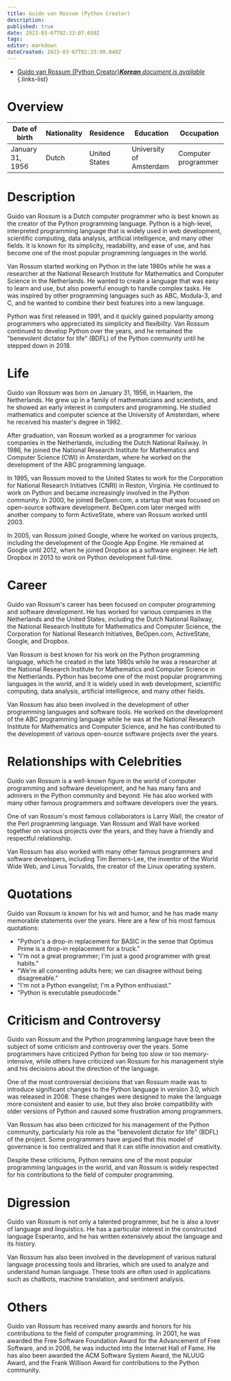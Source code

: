 ```yaml
---
title: Guido van Rossum (Python Creator)
description: 
published: true
date: 2023-03-07T02:33:07.658Z
tags: 
editor: markdown
dateCreated: 2023-03-07T02:33:00.040Z
---
```


- [Guido van Rossum (Python Creator)***Korean** document is available*](/ko/Knowledge-base/Dictionary/Person/guido-van-rossum-python-creator)
{.links-list}

# Overview

| Date of birth | Nationality | Residence | Education | Occupation |
| --- | --- | --- | --- | --- |
| January 31, 1956 | Dutch | United States | University of Amsterdam | Computer programmer |

# Description

Guido van Rossum is a Dutch computer programmer who is best known as the creator of the Python programming language. Python is a high-level, interpreted programming language that is widely used in web development, scientific computing, data analysis, artificial intelligence, and many other fields. It is known for its simplicity, readability, and ease of use, and has become one of the most popular programming languages in the world.

Van Rossum started working on Python in the late 1980s while he was a researcher at the National Research Institute for Mathematics and Computer Science in the Netherlands. He wanted to create a language that was easy to learn and use, but also powerful enough to handle complex tasks. He was inspired by other programming languages such as ABC, Modula-3, and C, and he wanted to combine their best features into a new language.

Python was first released in 1991, and it quickly gained popularity among programmers who appreciated its simplicity and flexibility. Van Rossum continued to develop Python over the years, and he remained the "benevolent dictator for life" (BDFL) of the Python community until he stepped down in 2018.

# Life

Guido van Rossum was born on January 31, 1956, in Haarlem, the Netherlands. He grew up in a family of mathematicians and scientists, and he showed an early interest in computers and programming. He studied mathematics and computer science at the University of Amsterdam, where he received his master's degree in 1982.

After graduation, van Rossum worked as a programmer for various companies in the Netherlands, including the Dutch National Railway. In 1986, he joined the National Research Institute for Mathematics and Computer Science (CWI) in Amsterdam, where he worked on the development of the ABC programming language.

In 1995, van Rossum moved to the United States to work for the Corporation for National Research Initiatives (CNRI) in Reston, Virginia. He continued to work on Python and became increasingly involved in the Python community. In 2000, he joined BeOpen.com, a startup that was focused on open-source software development. BeOpen.com later merged with another company to form ActiveState, where van Rossum worked until 2003.

In 2005, van Rossum joined Google, where he worked on various projects, including the development of the Google App Engine. He remained at Google until 2012, when he joined Dropbox as a software engineer. He left Dropbox in 2013 to work on Python development full-time.

# Career

Guido van Rossum's career has been focused on computer programming and software development. He has worked for various companies in the Netherlands and the United States, including the Dutch National Railway, the National Research Institute for Mathematics and Computer Science, the Corporation for National Research Initiatives, BeOpen.com, ActiveState, Google, and Dropbox.

Van Rossum is best known for his work on the Python programming language, which he created in the late 1980s while he was a researcher at the National Research Institute for Mathematics and Computer Science in the Netherlands. Python has become one of the most popular programming languages in the world, and it is widely used in web development, scientific computing, data analysis, artificial intelligence, and many other fields.

Van Rossum has also been involved in the development of other programming languages and software tools. He worked on the development of the ABC programming language while he was at the National Research Institute for Mathematics and Computer Science, and he has contributed to the development of various open-source software projects over the years.

# Relationships with Celebrities

Guido van Rossum is a well-known figure in the world of computer programming and software development, and he has many fans and admirers in the Python community and beyond. He has also worked with many other famous programmers and software developers over the years.

One of van Rossum's most famous collaborators is Larry Wall, the creator of the Perl programming language. Van Rossum and Wall have worked together on various projects over the years, and they have a friendly and respectful relationship.

Van Rossum has also worked with many other famous programmers and software developers, including Tim Berners-Lee, the inventor of the World Wide Web, and Linus Torvalds, the creator of the Linux operating system.

# Quotations

Guido van Rossum is known for his wit and humor, and he has made many memorable statements over the years. Here are a few of his most famous quotations:

- "Python's a drop-in replacement for BASIC in the sense that Optimus Prime is a drop-in replacement for a truck."
- "I'm not a great programmer; I'm just a good programmer with great habits."
- "We're all consenting adults here; we can disagree without being disagreeable."
- "I'm not a Python evangelist; I'm a Python enthusiast."
- "Python is executable pseudocode."

# Criticism and Controversy

Guido van Rossum and the Python programming language have been the subject of some criticism and controversy over the years. Some programmers have criticized Python for being too slow or too memory-intensive, while others have criticized van Rossum for his management style and his decisions about the direction of the language.

One of the most controversial decisions that van Rossum made was to introduce significant changes to the Python language in version 3.0, which was released in 2008. These changes were designed to make the language more consistent and easier to use, but they also broke compatibility with older versions of Python and caused some frustration among programmers.

Van Rossum has also been criticized for his management of the Python community, particularly his role as the "benevolent dictator for life" (BDFL) of the project. Some programmers have argued that this model of governance is too centralized and that it can stifle innovation and creativity.

Despite these criticisms, Python remains one of the most popular programming languages in the world, and van Rossum is widely respected for his contributions to the field of computer programming.

# Digression

Guido van Rossum is not only a talented programmer, but he is also a lover of language and linguistics. He has a particular interest in the constructed language Esperanto, and he has written extensively about the language and its history.

Van Rossum has also been involved in the development of various natural language processing tools and libraries, which are used to analyze and understand human language. These tools are often used in applications such as chatbots, machine translation, and sentiment analysis.

# Others

Guido van Rossum has received many awards and honors for his contributions to the field of computer programming. In 2001, he was awarded the Free Software Foundation Award for the Advancement of Free Software, and in 2006, he was inducted into the Internet Hall of Fame. He has also been awarded the ACM Software System Award, the NLUUG Award, and the Frank Willison Award for contributions to the Python community.